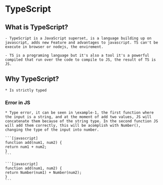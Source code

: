 # TypeScript


## What is TypeScript?
    - TypeScript is a JavaScript superset, is a language building up on javascript, adds new Feature and advantages to javascript. TS can't be execute in browser or nodejs, the envirement.

    - TS is a programing language but it's also a tool it's a powerful compiled that run over the code to compile to JS, the result of TS is JS.

## Why TypeScript?

    * Is strictly typed


### Error in JS

    * Type error, it can be seen in \example-1, the first function where the input is a string, and at the moment of add two values, JS will concatenate them because of the string type. In the second function JS will add them correctly, this will be acomplish with Number(), changing the type of the input into number.

    ```[javascript]
    function add(num1, num2) {
    return num1 + num2;
    }
    ```

    ```[javascript]
    function add(num1, num2) {
    return Number(num1) + Number(num2);
    }
    ```